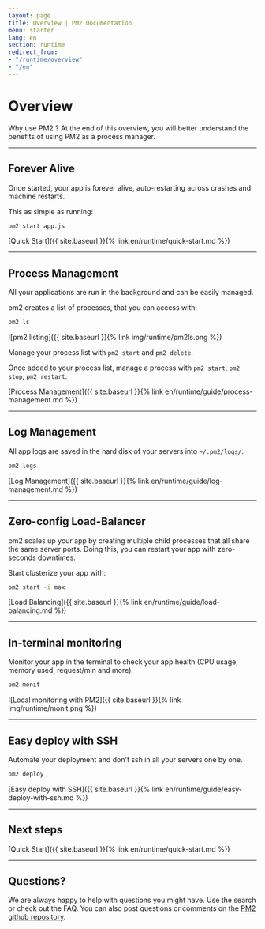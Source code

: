 ```yaml
---
layout: page
title: Overview | PM2 Documentation
menu: starter
lang: en
section: runtime
redirect_from:
- "/runtime/overview"
- "/en"
---
```


# Overview

Why use PM2 ? At the end of this overview, you will better understand the benefits of using PM2 as a process manager.

---

## Forever Alive

Once started, your app is forever alive, auto-restarting across crashes and machine restarts.

This as simple as running:
```bash
pm2 start app.js
```

[Quick Start]({{ site.baseurl }}{% link en/runtime/quick-start.md %})


---

## Process Management

All your applications are run in the background and can be easily managed.

pm2 creates a list of processes, that you can access with:

```bash
pm2 ls
```

![pm2 listing]({{ site.baseurl }}{% link img/runtime/pm2ls.png %})

Manage your process list with `pm2 start` and `pm2 delete`.

Once added to your process list, manage a process with `pm2 start`, `pm2 stop`, `pm2 restart`.

[Process Management]({{ site.baseurl }}{% link en/runtime/guide/process-management.md %})


---

## Log Management

All app logs are saved in the hard disk of your servers into `~/.pm2/logs/`.

```bash
pm2 logs
```

[Log Management]({{ site.baseurl }}{% link en/runtime/guide/log-management.md %})


---

## Zero-config Load-Balancer

pm2 scales up your app by creating multiple child processes that all share the same server ports. Doing this, you can restart your app with zero-seconds downtimes.

Start clusterize your app with:
```bash
pm2 start -i max
```

[Load Balancing]({{ site.baseurl }}{% link en/runtime/guide/load-balancing.md %})

---

## In-terminal monitoring

Monitor your app in the terminal to check your app health (CPU usage, memory used, request/min and more).

```bash
pm2 monit
```

![Local monitoring with PM2]({{ site.baseurl }}{% link img/runtime/monit.png %})

---

## Easy deploy with SSH

Automate your deployment and don't ssh in all your servers one by one.

```bash
pm2 deploy
```

[Easy deploy with SSH]({{ site.baseurl }}{% link en/runtime/guide/easy-deploy-with-ssh.md %})

---

## Next steps

[Quick Start]({{ site.baseurl }}{% link en/runtime/quick-start.md %})

---

## Questions?

We are always happy to help with questions you might have. Use the search or check out the FAQ. You can also post questions or comments on the [PM2 github repository](https://github.com/Unitech/pm2/issues).
